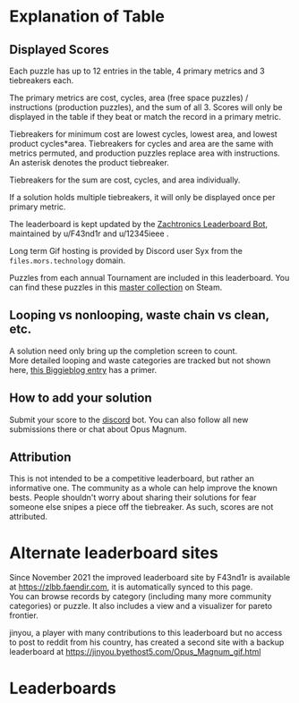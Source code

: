 # Explanation of Table

## Displayed Scores

Each puzzle has up to 12 entries in the table, 4 primary metrics and 3 tiebreakers each.

The primary metrics are cost, cycles, area (free space puzzles) / instructions (production puzzles), and the sum of all 3.  Scores will only be displayed in the table if they beat or match the record in a primary metric.

Tiebreakers for minimum cost are lowest cycles, lowest area, and lowest product cycles\*area.  Tiebreakers for cycles and area are the same with metrics permuted, and production puzzles replace area with instructions.  An asterisk denotes the product tiebreaker.

Tiebreakers for the sum are cost, cycles, and area individually.

If a solution holds multiple tiebreakers, it will only be displayed once per primary metric.

The leaderboard is kept updated by the [Zachtronics Leaderboard Bot](https://github.com/F43nd1r/zachtronics-leaderboard-bot), maintained by u/F43nd1r and u/12345ieee .

Long term Gif hosting is provided by Discord user Syx from the `files.mors.technology` domain.

Puzzles from each annual Tournament are included in this leaderboard. You can find these puzzles in this [master collection](https://steamcommunity.com/sharedfiles/filedetails/?id=2597159271) on Steam.

## Looping vs nonlooping, waste chain vs clean, etc.

A solution need only bring up the completion screen to count.  
More detailed looping and waste categories are tracked but not shown here, [this Biggieblog entry](https://biggieblog.com/tracking-the-global-opus-magnum-records/) has a primer.

## How to add your solution

Submit your score to the [discord](https://discord.gg/98QNzdJ) bot. You can also follow all new submissions there or chat about Opus Magnum.

## Attribution

This is not intended to be a competitive leaderboard, but rather an informative one.  The community as a whole can help improve the known bests.  People shouldn't worry about sharing their solutions for fear someone else snipes a piece off the tiebreaker.  As such, scores are not attributed.

# Alternate leaderboard sites

Since November 2021 the improved leaderboard site by F43nd1r is available at https://zlbb.faendir.com, it is automatically synced to this page.  
You can browse records by category (including many more community categories) or puzzle. It also includes a view and a visualizer for pareto frontier.

jinyou, a player with many contributions to this leaderboard but no access to post to reddit from his country, has created a second site with a backup leaderboard at https://jinyou.byethost5.com/Opus_Magnum_gif.html

# Leaderboards